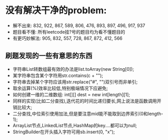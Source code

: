 # 没有解决干净的problem:
- 解不出来: 832, 922, 867, 589, 806, 476, 893, 897, 496, 917, 937 
- 题目看不懂: 所有leetcode挂?号的题目均为看不懂题目的
- 有更巧妙解法: 905, 832, 557, 728, 867, 872, 412, 566


## 刷题发现的一些有意思的东西
- 字符串List转数组最有效的办法是list.toArray(new String[0]);
- 某字符串包含某个字符用str.contains(c + "");
- 字符串去掉某个字符应该用str.replace("#", "")双引号而非单引;
- 取余运算(%)效率比较低,特别极端情况下应避免;
- 如何创建一维的二维数组: int[][] dest = new int[length][1];
- 同样的实现(比如二分查找),迭代花的时间比递归要长,网上说法是函数调用开销比较大;
- 二分查找,中位索引使用加法,但是要注意mid能不能取到边界索引(0和length-1);
- ArrayList节点,LinkedList节点,HashMap的key....都可以为null;
- StringBuilder在开头插入字符可用sb.insert(0, "x");
